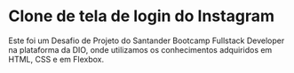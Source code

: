 # Clone de tela de login do Instagram
 
 
 Este foi um Desafio de Projeto do Santander Bootcamp Fullstack Developer na plataforma da DIO, onde utilizamos os conhecimentos adquiridos em HTML, CSS e em Flexbox.
